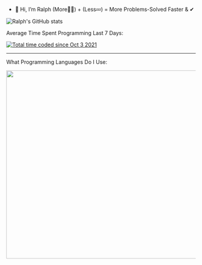 - 👋 Hi, I’m Ralph
                                               (More👷‍♂️) +  (Less💤) = More Problems-Solved Faster & ✔
                                                     
![Ralph's GitHub stats](https://github-readme-stats.vercel.app/api?username=2EZ-Yo&show_icons=true&theme=dark)

<p>Average Time Spent Programming Last 7 Days:</p><a href="https://wakatime.com/@9428bc72-cd7a-4776-a29e-a6bd77d54e3c"><img src="https://wakatime.com/badge/user/9428bc72-cd7a-4776-a29e-a6bd77d54e3c.svg" alt="Total time coded since Oct 3 2021" /></a>

<hr>

<p>What Programming Languages Do I Use:</p>

<a href="https://wakatime.com"><img src="https://wakatime.com/share/@9428bc72-cd7a-4776-a29e-a6bd77d54e3c/580e4ca3-4a8e-4e36-b5bb-ee161c8019c3.png" style="height: 500px; width: 600px;"/></a>


